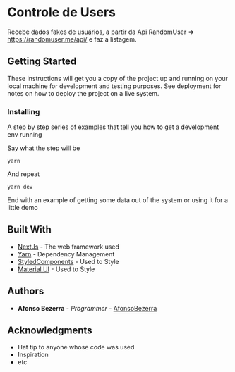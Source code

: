 # Controle de Users

Recebe dados fakes de usuários, a partir da Api RandomUser => https://randomuser.me/api/ e faz a listagem.

## Getting Started

These instructions will get you a copy of the project up and running on your local machine for development and testing purposes. See deployment for notes on how to deploy the project on a live system.

### Installing

A step by step series of examples that tell you how to get a development env running

Say what the step will be

```
yarn
```

And repeat

```
yarn dev
```

End with an example of getting some data out of the system or using it for a little demo

## Built With

* [NextJs](https://nextjs.org/) - The web framework used
* [Yarn](https://yarnpkg.com/) - Dependency Management
* [StyledComponents](https://styled-components.com/) - Used to Style
* [Material UI](https://mui.com/pt/) - Used to Style

## Authors

* **Afonso Bezerra** - *Programmer* - [AfonsoBezerra](https://github.com/AfonsoBezerra)


## Acknowledgments

* Hat tip to anyone whose code was used
* Inspiration
* etc

